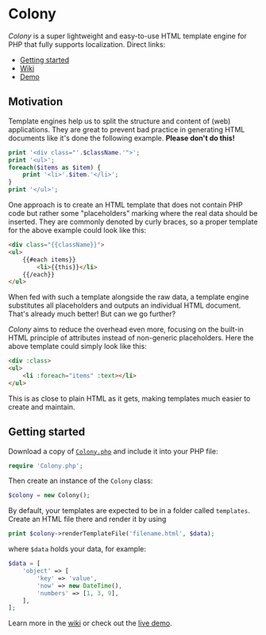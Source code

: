 # Colony

*Colony* is a super lightweight and easy-to-use HTML template engine for PHP that fully supports localization. Direct links:

- [Getting started](#getting-started)
- [Wiki](https://github.com/ljans/colony/wiki)
- [Demo](https://lab.luniverse.de/colony/demo/)


## Motivation

Template engines help us to split the structure and content of (web) applications.
They are great to prevent bad practice in generating HTML documents like it's done the following example. **Please don't do this!**

```php
print '<div class="'.$className.'">';
print '<ul>';
foreach($items as $item) {
	print '<li>'.$item.'</li>';
}
print '</ul>';
```

One approach is to create an HTML template that does not contain PHP code but rather some "placeholders" marking where the real data should be inserted.
They are commonly denoted by curly braces, so a proper template for the above example could look like this:

```html
<div class="{{className}}">
<ul>
	{{#each items}}
		<li>{{this}}</li>
	{{/each}}
</ul>
```

When fed with such a template alongside the raw data, a template engine substitutes all placeholders and outputs an individual HTML document.
That's already much better!
But can we go further?

*Colony* aims to reduce the overhead even more, focusing on the built-in HTML principle of attributes instead of non-generic placeholders.
Here the above template could simply look like this:

```html
<div :class>
<ul>
	<li :foreach="items" :text></li>
</ul>
```

This is as close to plain HTML as it gets, making templates much easier to create and maintain.


## Getting started

Download a copy of [`Colony.php`](Colony.php) and include it into your PHP file:

```php
require 'Colony.php';
```

Then create an instance of the `Colony` class:

```php
$colony = new Colony();
```

By default, your templates are expected to be in a folder called `templates`.
Create an HTML file there and render it by using

```php
print $colony->renderTemplateFile('filename.html', $data);
```

where `$data` holds your data, for example:

```php
$data = [
	'object' => [
		'key' => 'value',
		'now' => new DateTime(),
		'numbers' => [1, 3, 9],
	],
];
```

Learn more in the [wiki](https://github.com/ljans/colony/wiki) or check out the [live demo](https://lab.luniverse.de/colony/demo/).
